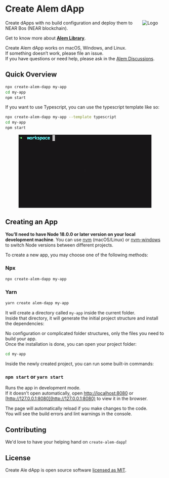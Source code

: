 # Create Alem dApp

<img alt="Logo" align="right" src="https://cdn.jsdelivr.net/gh/wpdas/create-alem-dapp@0.1.0/docs/create-alem-dapp-logo.png" width="14%" />

Create dApps with no build configuration and deploy them to NEAR Bos (NEAR blockchain).

Get to know more about [**Alem Library**](https://github.com/wpdas/alem).

Create Alem dApp works on macOS, Windows, and Linux.<br>
If something doesn’t work, please file an issue.<br>
If you have questions or need help, please ask in the [Alem Discussions](t.me/alemlib/8).

## Quick Overview

```sh
npx create-alem-dapp my-app
cd my-app
npm start
```

If you want to use Typescript, you can use the typescript template like so:

```sh
npx create-alem-dapp my-app --template typescript
cd my-app
npm start
```

<p align='center'>
<img src='./docs/create-alem-dapp-script-demo.gif' width='420' alt='npm start'>
</p>

## Creating an App

**You’ll need to have Node 18.0.0 or later version on your local development machine**. You can use [nvm](https://github.com/creationix/nvm#installation) (macOS/Linux) or [nvm-windows](https://github.com/coreybutler/nvm-windows#node-version-manager-nvm-for-windows) to switch Node versions between different projects.

To create a new app, you may choose one of the following methods:

### Npx

```sh
npx create-alem-dapp my-app
```

### Yarn

```sh
yarn create alem-dapp my-app
```

It will create a directory called `my-app` inside the current folder.<br>
Inside that directory, it will generate the initial project structure and install the dependencies:

No configuration or complicated folder structures, only the files you need to build your app.<br>
Once the installation is done, you can open your project folder:

```sh
cd my-app
```

Inside the newly created project, you can run some built-in commands:

### `npm start` or `yarn start`

Runs the app in development mode.<br>
If it doesn't open automatically, open [http://localhost:8080](http://localhost:8080) or [http://127.0.0.1:8080](http://127.0.0.1:8080) to view it in the browser.

The page will automatically reload if you make changes to the code.<br>
You will see the build errors and lint warnings in the console.

## Contributing

We'd love to have your helping hand on `create-alem-dapp`!

## License

Create Ale dApp is open source software [licensed as MIT](https://github.com/wpdas/create-alem-dapp/blob/main/LICENSE).

